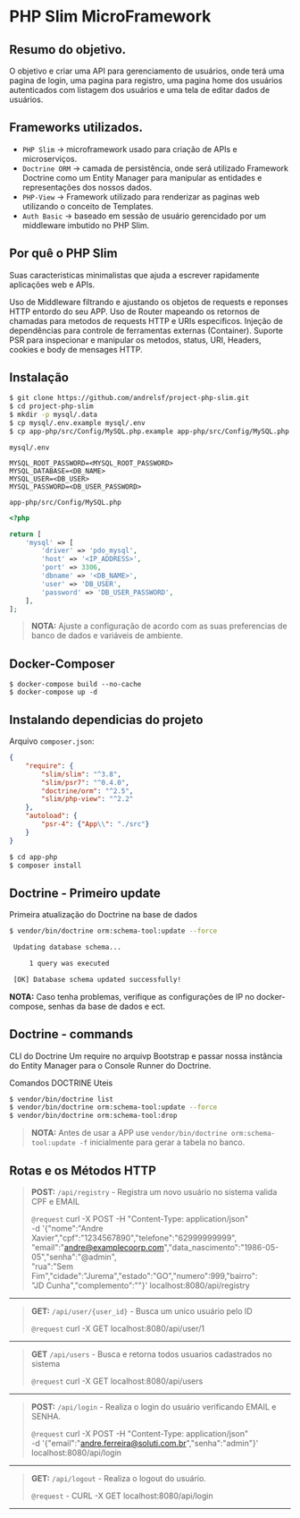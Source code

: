 # PHP Slim MicroFramework

## Resumo do objetivo.

O objetivo e criar uma API para gerenciamento de usuários, onde terá uma pagina de login, uma pagina para registro, uma pagina home dos usuários autenticados com listagem dos usuários e uma tela de editar dados de usuários.

## Frameworks utilizados.

* `PHP Slim`      -> microframework usado para criação de APIs e microserviços.
* `Doctrine ORM`  -> camada de persistência, onde será utilizado Framework Doctrine como um Entity Manager para manipular as entidades e representações dos nossos dados.
* `PHP-View`      -> Framework utilizado para renderizar as paginas web utilizando o conceito de Templates.
* `Auth Basic`    -> baseado em sessão de usuário gerencidado por um middleware imbutido no PHP Slim.

## Por quê o PHP Slim

Suas caracteristicas minimalistas que ajuda a escrever rapidamente aplicações web e APIs.

Uso de Middleware filtrando e ajustando os objetos de requests e reponses HTTP entordo do seu APP.
Uso de Router mapeando os retornos de chamadas para metodos de requests HTTP e URIs especificos.
Injeção de dependências para controle de ferramentas externas (Container).
Suporte PSR para inspecionar e manipular os metodos, status, URI, Headers, cookies e body de mensages HTTP.

## Instalação

```bash
$ git clone https://github.com/andrelsf/project-php-slim.git
$ cd project-php-slim
$ mkdir -p mysql/.data
$ cp mysql/.env.example mysql/.env
$ cp app-php/src/Config/MySQL.php.example app-php/src/Config/MySQL.php
```

`mysql/.env`
```shell
MYSQL_ROOT_PASSWORD=<MYSQL_ROOT_PASSWORD>
MYSQL_DATABASE=<DB_NAME>
MYSQL_USER=<DB_USER>
MYSQL_PASSWORD=<DB_USER_PASSWORD>
```

`app-php/src/Config/MySQL.php`
```php
<?php

return [
    'mysql' => [
        'driver' => 'pdo_mysql',
        'host' => '<IP_ADDRESS>',
        'port' => 3306,
        'dbname' => '<DB_NAME>',
        'user' => 'DB_USER',
        'password' => 'DB_USER_PASSWORD',
    ],
];
```

> **NOTA:** Ajuste a configuração de acordo com as suas preferencias de banco de dados e variáveis de ambiente.

## Docker-Composer

```
$ docker-compose build --no-cache
$ docker-compose up -d
```

## Instalando dependicias do projeto

Arquivo `composer.json`:

```json
{
    "require": {
        "slim/slim": "^3.8",
        "slim/psr7": "^0.4.0",
        "doctrine/orm": "^2.5",
        "slim/php-view": "^2.2"
    },
    "autoload": {
        "psr-4": {"App\\": "./src"}
    }
}
```

```bash
$ cd app-php
$ composer install
```

## Doctrine - Primeiro update 

Primeira atualização do Doctrine na base de dados
```bash
$ vendor/bin/doctrine orm:schema-tool:update --force

 Updating database schema...

     1 query was executed

 [OK] Database schema updated successfully!
```

**NOTA:** Caso tenha problemas, verifique as configurações de IP no docker-compose, senhas da base de dados e ect.


## Doctrine - commands

CLI do Doctrine
Um require no arquivp Bootstrap e passar nossa instância do Entity Manager para o Console Runner do Doctrine.

Comandos DOCTRINE Uteis
```bash
$ vendor/bin/doctrine list
$ vendor/bin/doctrine orm:schema-tool:update --force
$ vendor/bin/doctrine orm:schema-tool:drop
```

> **NOTA:** Antes de usar a APP use `vendor/bin/doctrine orm:schema-tool:update -f` inicialmente para gerar a tabela no banco.

## Rotas e os Métodos HTTP

> **POST:** `/api/registry` - Registra um novo usuário no sistema valida CPF e EMAIL
>
> `@request` curl -X POST -H "Content-Type: application/json" \
> -d '{"nome":"Andre Xavier","cpf":"1234567890","telefone":"62999999999",\
> "email":"andre@examplecoorp.com","data_nascimento":"1986-05-05","senha":"@admin",\
> "rua":"Sem Fim","cidade":"Jurema","estado":"GO","numero":999,"bairro":\
> "JD Cunha","complemento":""}' localhost:8080/api/registry
---

> **GET:** `/api/user/{user_id}` - Busca um unico usuário pelo ID
>
> `@request` curl -X GET localhost:8080/api/user/1

---

> **GET** `/api/users` - Busca e retorna todos usuarios cadastrados no sistema
>
> `@request` curl -X GET localhost:8080/api/users

---

> **POST:** `/api/login` - Realiza o login do usuário verificando EMAIL e SENHA.
>
> `@request` curl -X POST -H "Content-Type: application/json" \
> -d '{"email":"andre.ferreira@soluti.com.br","senha":"admin"}' localhost:8080/api/login

---

> **GET:** `/api/logout` - Realiza o logout do usuário.
>
> `@request` - CURL -X GET localhost:8080/api/login

---

